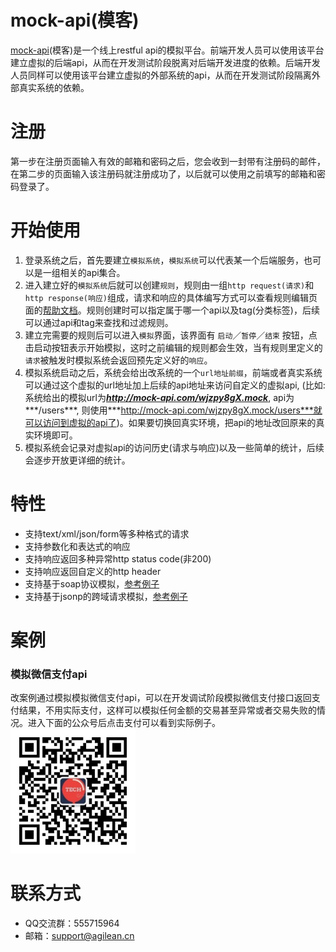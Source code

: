# mock-api(模客)
[mock-api](http://mock-api.com/?from=Agilean)(模客)是一个线上restful api的模拟平台。前端开发人员可以使用该平台建立虚拟的后端api，从而在开发测试阶段脱离对后端开发进度的依赖。后端开发人员同样可以使用该平台建立虚拟的外部系统的api，从而在开发测试阶段隔离外部真实系统的依赖。

# 注册
第一步在注册页面输入有效的邮箱和密码之后，您会收到一封带有注册码的邮件，在第二步的页面输入该注册码就注册成功了，以后就可以使用之前填写的邮箱和密码登录了。

# 开始使用
1. 登录系统之后，首先要建立`模拟系统`，`模拟系统`可以代表某一个后端服务，也可以是一组相关的api集合。
2. 进入建立好的`模拟系统`后就可以创建`规则`，规则由一组`http request(请求)`和`http response(响应)`组成，请求和响应的具体编写方式可以查看规则编辑页面的[帮助文档](http://mock-api.com/rule-help.html)。规则创建时可以指定属于哪一个api以及tag(分类标签)，后续可以通过api和tag来查找和过滤规则。
3. 建立完需要的规则后可以进入`模拟`界面，该界面有 `启动`／`暂停`／`结束` 按钮，点击启动按钮表示开始模拟，这时之前编辑的规则都会生效，当有规则里定义的`请求`被触发时模拟系统会返回预先定义好的`响应`。
4. 模拟系统启动之后，系统会给出改系统的一个`url地址前缀`，前端或者真实系统可以通过这个虚拟的url地址加上后续的api地址来访问自定义的虚拟api, (比如:系统给出的模拟url为***http://mock-api.com/wjzpy8gX.mock***, api为***/users***, 则使用***http://mock-api.com/wjzpy8gX.mock/users***就可以访问到虚拟的api了)。如果要切换回真实环境，把api的地址改回原来的真实环境即可。
5. 模拟系统会记录对虚拟api的访问历史(请求与响应)以及一些简单的统计，后续会逐步开放更详细的统计。

# 特性
* 支持text/xml/json/form等多种格式的请求
* 支持参数化和表达式的响应
* 支持响应返回多种异常http status code(非200)
* 支持响应返回自定义的http header
* 支持基于soap协议模拟，[参考例子](https://github.com/agilean/mock-api/wiki/%E5%B0%8F%E4%BE%8B%E5%AD%90:-%E6%A8%A1%E6%8B%9Fsoap%E5%8D%8F%E8%AE%AE%E7%9A%84api)
* 支持基于jsonp的跨域请求模拟，[参考例子](https://github.com/agilean/mock-api/wiki/%E5%B0%8F%E4%BE%8B%E5%AD%90:-%E6%A8%A1%E6%8B%9Fjsonp%E7%9A%84%E8%B7%A8%E5%9F%9F%E8%AF%B7%E6%B1%82)

# 案例
### 模拟微信支付api
改案例通过模拟模拟微信支付api，可以在开发调试阶段模拟微信支付接口返回支付结果，不用实际支付，这样可以模拟任何金额的交易甚至异常或者交易失败的情况。进入下面的公众号后点击支付可以看到实际例子。
<br/>
<img src="https://github.com/agilean/mock-api/blob/master/wiki-content/WechatIMG.jpeg" width="200">

# 联系方式
* QQ交流群：555715964
* 邮箱：support@agilean.cn
